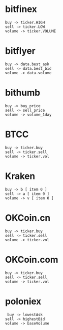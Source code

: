 # bitfinex
```
buy -> ticker.HIGH
sell -> ticker.LOW
volume -> ticker.VOLUME
```

# bitflyer
```
buy -> data.best_ask
sell -> data.best_bid
volume -> data.volume
```

# bithumb
```
buy -> buy_price
sell -> sell_price
volume -> volume_1day
```

# BTCC
```
buy -> ticker.buy
sell -> ticker.sell
volume -> ticker.vol
```

# Kraken
```
buy -> b [ item 0 ]
sell -> a [ item 0 ]
volume -> v [ item 0 ]
```

# OKCoin.cn
```
buy -> ticker.buy
sell -> ticker.sell
volume -> ticker.vol
```

# OKCoin.com
```
buy -> ticker.buy
sell -> ticker.sell
volume -> ticker.vol
```

# poloniex
```
 buy -> lowestAsk 
sell -> highestBid 
volume -> baseVolume
```
